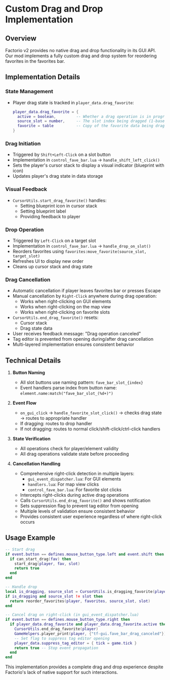 # Custom Drag and Drop Implementation

## Overview

Factorio v2 provides no native drag and drop functionality in its GUI API. Our mod implements a fully custom drag and drop system for reordering favorites in the favorites bar.

## Implementation Details

### State Management
- Player drag state is tracked in `player_data.drag_favorite`:
  ```lua
  player_data.drag_favorite = {
    active = boolean,         -- Whether a drag operation is in progress
    source_slot = number,     -- The slot index being dragged (1-based)
    favorite = table          -- Copy of the favorite data being dragged
  }
  ```

### Drag Initiation 
- Triggered by `Shift+Left-Click` on a slot button
- Implementation in `control_fave_bar.lua` -> `handle_shift_left_click()`
- Sets the player's cursor stack to display a visual indicator (blueprint with icon)
- Updates player's drag state in data storage

### Visual Feedback
- `CursorUtils.start_drag_favorite()` handles:
  - Setting blueprint icon in cursor stack
  - Setting blueprint label
  - Providing feedback to player

### Drop Operation
- Triggered by `Left-Click` on a target slot
- Implementation in `control_fave_bar.lua` -> `handle_drop_on_slot()`
- Reorders favorites using `favorites:move_favorite(source_slot, target_slot)`
- Refreshes UI to display new order
- Cleans up cursor stack and drag state

### Drag Cancellation
- Automatic cancellation if player leaves favorites bar or presses Escape
- Manual cancellation by `Right-Click` anywhere during drag operation:
  - Works when right-clicking on GUI elements
  - Works when right-clicking on the map view
  - Works when right-clicking on favorite slots
- `CursorUtils.end_drag_favorite()` resets:
  - Cursor stack
  - Drag state data
- User receives feedback message: "Drag operation canceled"
- Tag editor is prevented from opening during/after drag cancellation
- Multi-layered implementation ensures consistent behavior

## Technical Details

1. **Button Naming**
   - All slot buttons use naming pattern: `fave_bar_slot_{index}`
   - Event handlers parse index from button name: `element.name:match("fave_bar_slot_(%d+)")`

2. **Event Flow**
   - `on_gui_click` -> `handle_favorite_slot_click()` -> checks drag state -> routes to appropriate handler
   - If dragging: routes to drop handler
   - If not dragging: routes to normal click/shift-click/ctrl-click handlers

3. **State Verification**
   - All operations check for player/element validity
   - All drag operations validate state before proceeding

4. **Cancellation Handling**
   - Comprehensive right-click detection in multiple layers:
     - `gui_event_dispatcher.lua`: For GUI elements
     - `handlers.lua`: For map view clicks
     - `control_fave_bar.lua`: For favorite slot clicks
   - Intercepts right-clicks during active drag operations
   - Calls `CursorUtils.end_drag_favorite()` and shows notification
   - Sets suppression flag to prevent tag editor from opening
   - Multiple levels of validation ensure consistent behavior
   - Provides consistent user experience regardless of where right-click occurs

## Usage Example

```lua
-- Start drag
if event.button == defines.mouse_button_type.left and event.shift then
  if can_start_drag(fav) then
    start_drag(player, fav, slot)
    return true
  end
end

-- Handle drop
local is_dragging, source_slot = CursorUtils.is_dragging_favorite(player)
if is_dragging and source_slot != slot then
  return reorder_favorites(player, favorites, source_slot, slot)
end

-- Cancel drag on right-click (in gui_event_dispatcher.lua)
if event.button == defines.mouse_button_type.right then
  if player_data.drag_favorite and player_data.drag_favorite.active then
    CursorUtils.end_drag_favorite(player)
    GameHelpers.player_print(player, {"tf-gui.fave_bar_drag_canceled"})
    -- Set flag to suppress tag editor opening
    player_data.suppress_tag_editor = { tick = game.tick }
    return true -- Stop event propagation
  end
end
```

This implementation provides a complete drag and drop experience despite Factorio's lack of native support for such interactions.
